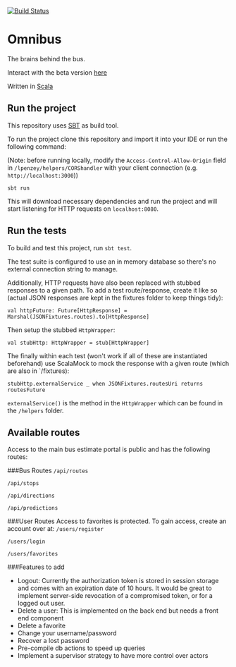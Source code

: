 [![Build Status](https://travis-ci.org/lpenzey/omnibus.svg?branch=master)](https://travis-ci.org/lpenzey/omnibus)

# Omnibus
The brains behind the bus. 

Interact with the beta version [here](https://which-bus-chicago.herokuapp.com/)

Written in [Scala](https://scala-lang.org)

## Run the project

This repository uses [SBT](http://www.scala-sbt.org/) as build tool. 

To run the project clone this repository and import it into your IDE or run the following command:

(Note: before running locally, modify the `Access-Control-Allow-Origin` field in `/lpenzey/helpers/CORShandler` with your client connection (e.g. `http://localhost:3000`))
```
sbt run
```

This will download necessary dependencies and run the project and will start listening for HTTP requests on ``localhost:8080``.

## Run the tests
To build and test this project, run ``sbt test``. 

The test suite is configured to use an in memory database so there's no external connection string to manage. 

Additionally, HTTP requests have also been replaced with stubbed responses to a given path. To add a test route/response, create it like so (actual JSON responses are kept in the fixtures folder to keep things tidy): 

`val httpFuture: Future[HttpResponse] = Marshal(JSONFixtures.routes).to[HttpResponse]`

Then setup the stubbed `HttpWrapper`:

`val stubHttp: HttpWrapper = stub[HttpWrapper]`

The finally within each test (won't work if all of these are instantiated beforehand) use ScalaMock to mock the response with a given route (which are also in `/fixtures):

`stubHttp.externalService _ when JSONFixtures.routesUri returns routesFuture`

`externalService()` is the method in the `HttpWrapper` which can be found in the `/helpers` folder.

## Available routes

Access to the main bus estimate portal is public and has the following routes:

###Bus Routes
`/api/routes`

`/api/stops`

`/api/directions`

`/api/predictions`

###User Routes
Access to favorites is protected. To gain access, create an account over at: `/users/register`

`/users/login`

`/users/favorites`


###Features to add
- Logout: Currently the authorization token is stored in session storage and comes with an expiration date of 10 hours. It would be great to implement server-side revocation of a compromised token, or for a logged out user. 
- Delete a user: This is implemented on the back end but needs a front end component
- Delete a favorite
- Change your username/password
- Recover a lost password
- Pre-compile db actions to speed up queries
- Implement a supervisor strategy to have more control over actors 